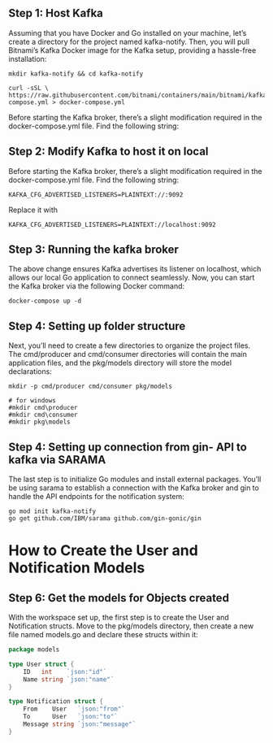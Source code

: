 
## Step 1: Host Kafka

Assuming that you have Docker and Go installed on your machine, let’s create a directory for the project named kafka-notify. Then, you will pull Bitnami’s Kafka Docker image for the Kafka setup, providing a hassle-free installation:

```
mkdir kafka-notify && cd kafka-notify

curl -sSL \
https://raw.githubusercontent.com/bitnami/containers/main/bitnami/kafka/docker-compose.yml > docker-compose.yml

```

Before starting the Kafka broker, there’s a slight modification required in the docker-compose.yml file. Find the following string:

## Step 2: Modify Kafka to host it on local

Before starting the Kafka broker, there’s a slight modification required in the docker-compose.yml file. Find the following string:

```
KAFKA_CFG_ADVERTISED_LISTENERS=PLAINTEXT://:9092
```
Replace it with
```
KAFKA_CFG_ADVERTISED_LISTENERS=PLAINTEXT://localhost:9092
```
## Step 3: Running the kafka broker

The above change ensures Kafka advertises its listener on localhost, which allows our local Go application to connect seamlessly. Now, you can start the Kafka broker via the following Docker command:

```
docker-compose up -d
```

## Step 4: Setting up folder structure
Next, you’ll need to create a few directories to organize the project files. The cmd/producer and cmd/consumer directories will contain the main application files, and the pkg/models directory will store the model declarations:
```shell
mkdir -p cmd/producer cmd/consumer pkg/models

# for windows
#mkdir cmd\producer
#mkdir cmd\consumer
#mkdir pkg\models

```
## Step 4: Setting up connection from gin- API to kafka via SARAMA

The last step is to initialize Go modules and install external packages. You’ll be using sarama to establish a connection with the Kafka broker and gin to handle the API endpoints for the notification system:

``` shell
go mod init kafka-notify
go get github.com/IBM/sarama github.com/gin-gonic/gin

```

# How to Create the User and Notification Models

## Step 6: Get the models for Objects created

With the workspace set up, the first step is to create the User and Notification structs. Move to the pkg/models directory, then create a new file named models.go and declare these structs within it:

``` go
package models

type User struct {
    ID   int    `json:"id"`
    Name string `json:"name"`
}

type Notification struct {
    From    User   `json:"from"`
    To      User   `json:"to"`
    Message string `json:"message"`
}
```